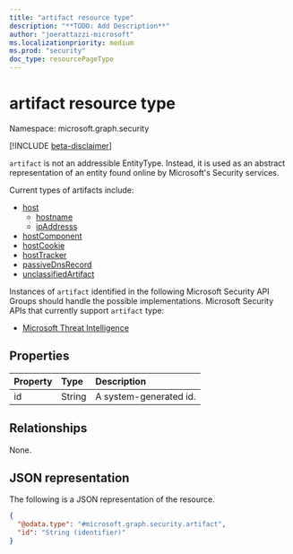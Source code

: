 ```yaml
---
title: "artifact resource type"
description: "**TODO: Add Description**"
author: "joerattazzi-microsoft"
ms.localizationpriority: medium
ms.prod: "security"
doc_type: resourcePageType
---
```


# artifact resource type

Namespace: microsoft.graph.security

[!INCLUDE [beta-disclaimer](../../includes/beta-disclaimer.md)]

`artifact` is not an addressible EntityType. Instead, it is used as an abstract representation of an entity found online by Microsoft's Security services.

Current types of artifacts include:
* [host](../resources/security-host.md)
  * [hostname](../resources/security-hostname.md)
  * [ipAddresss](../resources/security-ipaddress.md)
* [hostComponent](../resources/security-hostcomponent.md)
* [hostCookie](../resources/security-hostcookie.md)
* [hostTracker](../resources/security-hosttracker.md)
* [passiveDnsRecord](../resources/security-passiveDnsRecord.md)
* [unclassifiedArtifact](../resources/security-unclassifiedartifact.md)

Instances of `artifact` identified in the following Microsoft Security API Groups should handle the possible implementations. Microsoft Security APIs that currently support `artifact` type:
* [Microsoft Threat Intelligence](../resources/security-threatintelligence-overview.md)

## Properties
|Property|Type|Description|
|:---|:---|:---|
|id|String|A system-generated id.|

## Relationships
None.

## JSON representation
The following is a JSON representation of the resource.
<!-- {
  "blockType": "resource",
  "keyProperty": "id",
  "@odata.type": "microsoft.graph.security.artifact",
  "openType": false
}
-->
``` json
{
  "@odata.type": "#microsoft.graph.security.artifact",
  "id": "String (identifier)"
}
```

